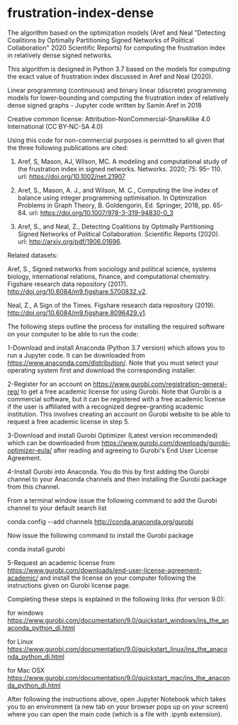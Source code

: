 # frustration-index-dense
The algorithm based on the optimization models (Aref and Neal "Detecting Coalitions by Optimally Partitioning Signed Networks of Political Collaboration" 2020 Scientific Reports) for computing the frustration index in relatively dense signed networks.

This algorithm is designed in Python 3.7 based on the models for computing the exact value of frustration index discussed in Aref and Neal (2020).

Linear programming (continuous) and binary linear (discrete) programming models for lower-bounding and computing the frustration index of relatively dense signed graphs - Jupyter code written by Samin Aref in 2018

Creative common license: Attribution-NonCommercial-ShareAlike 4.0 International (CC BY-NC-SA 4.0)

Using this code for non-commercial purposes is permitted to all given that the three following publications are cited:

1. Aref, S, Mason, AJ, Wilson, MC. A modeling and computational study of the frustration index in signed networks. Networks. 2020; 75: 95– 110. url: https://doi.org/10.1002/net.21907

2. Aref, S., Mason, A. J., and Wilson, M. C., Computing the line index of balance using integer programming optimisation. In Optimization Problems in Graph Theory, B. Goldengorin, Ed. Springer, 2018, pp. 65-84. url: https://doi.org/10.1007/978-3-319-94830-0_3

3. Aref, S., and Neal, Z., Detecting Coalitions by Optimally Partitioning Signed Networks of Political Collaboration. Scientific Reports (2020). url: http://arxiv.org/pdf/1906.01696.

Related datasets:

Aref, S., Signed networks from sociology and political science, systems biology, international relations, finance, and computational chemistry. Figshare research data repository (2017). http://doi.org/10.6084/m9.figshare.5700832.v2.

Neal, Z., A Sign of the Times. Figshare research data repository (2019). http://doi.org/10.6084/m9.figshare.8096429.v1. 

The following steps outline the process for installing the required software on your computer to be able to run the code:

1-Download and install Anaconda (Python 3.7 version) which allows you to run a Jupyter code. It can be downloaded from https://www.anaconda.com/distribution/. Note that you must select your operating system first and download the corresponding installer.

2-Register for an account on https://www.gurobi.com/registration-general-reg/ to get a free academic license for using Gurobi. Note that Gurobi is a commercial software, but it can be registered with a free academic license if the user is affiliated with a recognized degree-granting academic institution. This involves creating an account on Gurobi website to be able to request a free academic license in step 5.

3-Download and install Gurobi Optimizer (Latest version recommended) which can be downloaded from https://www.gurobi.com/downloads/gurobi-optimizer-eula/ after reading and agreeing to Gurobi's End User License Agreement.

4-Install Gurobi into Anaconda. You do this by first adding the Gurobi channel to your Anaconda channels and then installing the Gurobi package from this channel.

From a terminal window issue the following command to add the Gurobi channel to your default search list

conda config --add channels http://conda.anaconda.org/gurobi

Now issue the following command to install the Gurobi package

conda install gurobi

5-Request an academic license from https://www.gurobi.com/downloads/end-user-license-agreement-academic/ and install the license on your computer following the instructions given on Gurobi license page.

Completing these steps is explained in the following links (for version 9.0):

for windows https://www.gurobi.com/documentation/9.0/quickstart_windows/ins_the_anaconda_python_di.html

for Linux https://www.gurobi.com/documentation/9.0/quickstart_linux/ins_the_anaconda_python_di.html

for Mac OSX https://www.gurobi.com/documentation/9.0/quickstart_mac/ins_the_anaconda_python_di.html

After following the instructions above, open Jupyter Notebook which takes you to an environment (a new tab on your browser pops up on your screen) where you can open the main code (which is a file with .ipynb extension).
